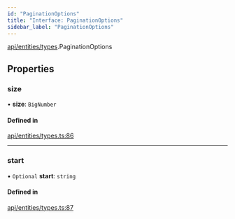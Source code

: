 ```yaml
---
id: "PaginationOptions"
title: "Interface: PaginationOptions"
sidebar_label: "PaginationOptions"
---
```


[api/entities/types](../../../../../modules/API/Entities/Types/Types.md).PaginationOptions

## Properties

### size

• **size**: `BigNumber`

#### Defined in

[api/entities/types.ts:86](https://github.com/PolymeshAssociation/polymesh-sdk/blob/fedc4714f/src/api/entities/types.ts#L86)

___

### start

• `Optional` **start**: `string`

#### Defined in

[api/entities/types.ts:87](https://github.com/PolymeshAssociation/polymesh-sdk/blob/fedc4714f/src/api/entities/types.ts#L87)
